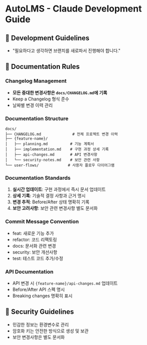 # AutoLMS - Claude Development Guide

## 🔧 Development Guidelines

- "필요하다고 생각하면 브랜치를 새로파서 진행해야 합니다."

## 📝 Documentation Rules

### Changelog Management
- **모든 중대한 변경사항은 `docs/CHANGELOG.md`에 기록**
- Keep a Changelog 형식 준수
- 날짜별 변경 이력 관리

### Documentation Structure
```
docs/
├── CHANGELOG.md              # 전체 프로젝트 변경 이력
├── {feature-name}/
│   ├── planning.md          # 기능 계획서
│   ├── implementation.md    # 구현 과정 상세 기록
│   ├── api-changes.md       # API 변경사항
│   └── security-notes.md    # 보안 관련 사항
└── user-flows/             # 사용자 플로우 다이어그램
```

### Documentation Standards
1. **실시간 업데이트**: 구현 과정에서 즉시 문서 업데이트
2. **상세 기록**: 기술적 결정 사항과 근거 명시
3. **변경 추적**: Before/After 상태 명확히 기록
4. **보안 고려사항**: 보안 관련 변경사항 별도 문서화

### Commit Message Convention
- feat: 새로운 기능 추가
- refactor: 코드 리팩토링
- docs: 문서화 관련 변경
- security: 보안 개선사항
- test: 테스트 코드 추가/수정

### API Documentation
- API 변경 시 `{feature-name}/api-changes.md` 업데이트
- Before/After API 스펙 명시
- Breaking changes 명확히 표시

## 🔐 Security Guidelines
- 민감한 정보는 환경변수로 관리
- 암호화 키는 안전한 방식으로 생성 및 보관
- 보안 변경사항은 별도 문서화